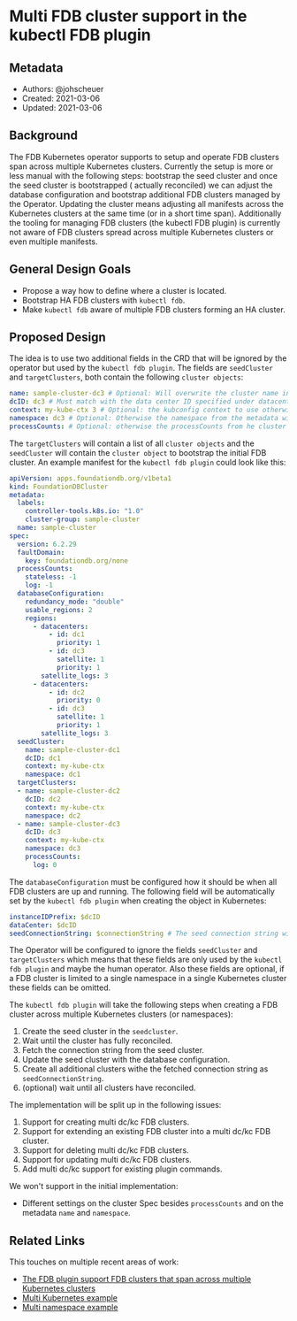 # Multi FDB cluster support in the kubectl FDB plugin

## Metadata

* Authors: @johscheuer
* Created: 2021-03-06
* Updated: 2021-03-06

## Background

The FDB Kubernetes operator supports to setup and operate FDB clusters span across
multiple Kubernetes clusters. Currently the setup is more or less manual with the
following steps: bootstrap the seed cluster and once the seed cluster is bootstrapped
( actually reconciled) we can adjust the database configuration and bootstrap additional
FDB clusters managed by the Operator. Updating the cluster means adjusting all manifests
across the Kubernetes clusters at the same time (or in a short time span). Additionally
the tooling for managing FDB clusters (the kubectl FDB plugin) is currently not aware of
FDB clusters spread across multiple Kubernetes clusters or even multiple manifests.

## General Design Goals

* Propose a way how to define where a cluster is located.
* Bootstrap HA FDB clusters with `kubectl fdb`.
* Make `kubectl fdb` aware of multiple FDB clusters forming an HA cluster.

## Proposed Design

The idea is to use two additional fields in the CRD that will be ignored by the operator but used by the `kubectl fdb plugin`.
The fields are `seedCluster` and `targetClusters`, both contain the following `cluster objects`:

```yaml
name: sample-cluster-dc3 # Optional: Will overwrite the cluster name in the resulting manifest otherwise uses the metadata
dcID: dc3 # Must match with the data center ID specified under datacenters
context: my-kube-ctx 3 # Optional: the kubconfig context to use otherwise the current context will be used
namespace: dc3 # Optional: Otherwise the namespace from the metadata will be used
processCounts: # Optional: otherwise the processCounts from he cluster Spec will be used (useful to change cluster specific fields e.g. satellites without SS)
```

The `targetClusters` will contain a list of all `cluster objects` and the `seedCluster` will contain the `cluster object` to bootstrap the initial
FDB cluster.
An example manifest for the `kubectl fdb plugin` could look like this:

```yaml
apiVersion: apps.foundationdb.org/v1beta1
kind: FoundationDBCluster
metadata:
  labels:
    controller-tools.k8s.io: "1.0"
    cluster-group: sample-cluster
  name: sample-cluster
spec:
  version: 6.2.29
  faultDomain:
    key: foundationdb.org/none
  processCounts:
    stateless: -1
    log: -1
  databaseConfiguration:
    redundancy_mode: "double"
    usable_regions: 2
    regions:
      - datacenters:
          - id: dc1
            priority: 1
          - id: dc3
            satellite: 1
            priority: 1
        satellite_logs: 3
      - datacenters:
          - id: dc2
            priority: 0
          - id: dc3
            satellite: 1
            priority: 1
        satellite_logs: 3
  seedCluster:
    name: sample-cluster-dc1
    dcID: dc1
    context: my-kube-ctx
    namespace: dc1
  targetClusters:
  - name: sample-cluster-dc2
    dcID: dc2
    context: my-kube-ctx
    namespace: dc2
  - name: sample-cluster-dc3
    dcID: dc3
    context: my-kube-ctx
    namespace: dc3
    processCounts:
      log: 0
```

The `databaseConfiguration` must be configured how it should be when all FDB clusters are up and running.
The following field will be automatically set by the `kubectl fdb plugin` when creating the object in Kubernetes:

```yaml
instanceIDPrefix: $dcID
dataCenter: $dcID
seedConnectionString: $connectionString # The seed connection string will be set once the initial cluster is bootstrapped
```

The Operator will be configured to ignore the fields `seedCluster` and `targetClusters` which means that these fields
are only used by the `kubectl fdb plugin` and maybe the human operator. Also these fields are optional, if a FDB cluster
is limited to a single namespace in a single Kubernetes cluster these fields can be omitted.

The `kubectl fdb plugin` will take the following steps when creating a FDB cluster across multiple Kubernetes clusters (or namespaces):

1. Create the seed cluster in the `seedcluster`.
1. Wait until the cluster has fully reconciled.
1. Fetch the connection string from the seed cluster.
1. Update the seed cluster with the database configuration.
1. Create all additional clusters withe the fetched connection string as `seedConnectionString`.
1. (optional) wait until all clusters have reconciled.

The implementation will be split up in the following issues:

1. Support for creating multi dc/kc FDB clusters.
1. Support for extending an existing FDB cluster into a multi dc/kc FDB cluster.
1. Support for deleting multi dc/kc FDB clusters.
1. Support for updating multi dc/kc FDB clusters.
1. Add multi dc/kc support for existing plugin commands.

We won't support in the initial implementation:

* Different settings on the cluster Spec besides `processCounts` and on the metadata `name` and `namespace`.

## Related Links

This touches on multiple recent areas of work:

* [The FDB plugin support FDB clusters that span across multiple Kubernetes clusters](https://github.com/FoundationDB/fdb-kubernetes-operator/issues/482)
* [Multi Kubernetes example](https://github.com/FoundationDB/fdb-kubernetes-operator/tree/master/config/samples/multi_kc)
* [Multi namespace example](https://github.com/FoundationDB/fdb-kubernetes-operator/tree/master/config/samples/multi_dc)
